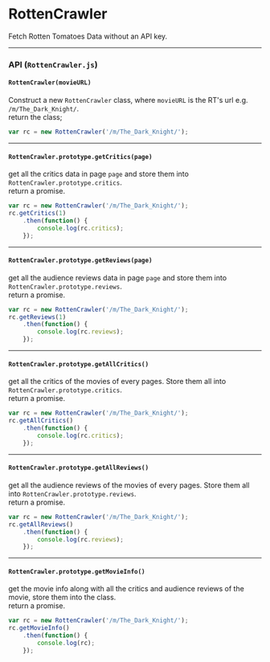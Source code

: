 # RottenCrawler
Fetch Rotten Tomatoes Data without an API key.

---

### API (`RottenCrawler.js`)

#### `RottenCrawler(movieURL)`
Construct a new `RottenCrawler` class, where `movieURL` is the RT's url e.g. `/m/The_Dark_Knight/`.  
return the class;
```js
var rc = new RottenCrawler('/m/The_Dark_Knight/');
```

---

#### `RottenCrawler.prototype.getCritics(page)`  
get all the critics data in page `page` and store them into `RottenCrawler.prototype.critics`.  
return a promise.
```js
var rc = new RottenCrawler('/m/The_Dark_Knight/');
rc.getCritics(1)
    .then(function() {
        console.log(rc.critics);
    });
```
---

#### `RottenCrawler.prototype.getReviews(page)`  
get all the audience reviews data in page `page` and store them into `RottenCrawler.prototype.reviews`.  
return a promise.
```js
var rc = new RottenCrawler('/m/The_Dark_Knight/');
rc.getReviews(1)
    .then(function() {
        console.log(rc.reviews);
    });
```
---

#### `RottenCrawler.prototype.getAllCritics()`  
get all the critics of the movies of every pages. Store them all into `RottenCrawler.prototype.critics`.  
return a promise.
```js
var rc = new RottenCrawler('/m/The_Dark_Knight/');
rc.getAllCritics()
    .then(function() {
        console.log(rc.critics);
    });
```
---

#### `RottenCrawler.prototype.getAllReviews()`  
get all the audience reviews of the movies of every pages. Store them all into `RottenCrawler.prototype.reviews`.  
return a promise.
```js
var rc = new RottenCrawler('/m/The_Dark_Knight/');
rc.getAllReviews()
    .then(function() {
        console.log(rc.reviews);
    });
```
---

#### `RottenCrawler.prototype.getMovieInfo()`  
get the movie info along with all the critics and audience reviews of the movie, store them into the class.  
return a promise.
```js
var rc = new RottenCrawler('/m/The_Dark_Knight/');
rc.getMovieInfo()
    .then(function() {
        console.log(rc);
    });
```
